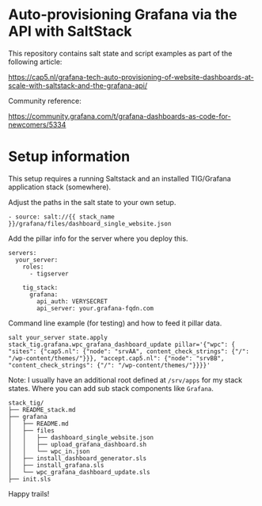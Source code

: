 # Auto-provisioning Grafana via the API with SaltStack 


This repository contains salt state and script examples as part of the following article:

https://cap5.nl/grafana-tech-auto-provisioning-of-website-dashboards-at-scale-with-saltstack-and-the-grafana-api/

Community reference:

https://community.grafana.com/t/grafana-dashboards-as-code-for-newcomers/5334

# Setup information
This setup requires a running Saltstack and an installed TIG/Grafana application stack (somewhere).

Adjust the paths in the salt state to your own setup.
```
- source: salt://{{ stack_name }}/grafana/files/dashboard_single_website.json
```

Add the pillar info for the server where you deploy this.
```
servers:
  your_server:
    roles:
      - tigserver

    tig_stack:
      grafana:
        api_auth: VERYSECRET
        api_server: your.grafana-fqdn.com
```


Command line example (for testing) and how to feed it pillar data.

```
salt your_server state.apply stack_tig.grafana.wpc_grafana_dashboard_update pillar='{"wpc": { "sites": {"cap5.nl": {"node": "srvAA", content_check_strings": {"/": "/wp-content/themes/"}}}, "accept.cap5.nl": {"node": "srvBB", "content_check_strings": {"/": "/wp-content/themes/"}}}}'
```

Note: I usually have an additional root defined at `/srv/apps` for my stack
states. Where you can add sub stack components like `Grafana`.

```
stack_tig/
├── README_stack.md
├── grafana
│   ├── README.md
│   ├── files
│   │   ├── dashboard_single_website.json
│   │   ├── upload_grafana_dashboard.sh
│   │   └── wpc_in.json
│   ├── install_dashboard_generator.sls
│   ├── install_grafana.sls
│   └── wpc_grafana_dashboard_update.sls
├── init.sls
```

Happy trails!

